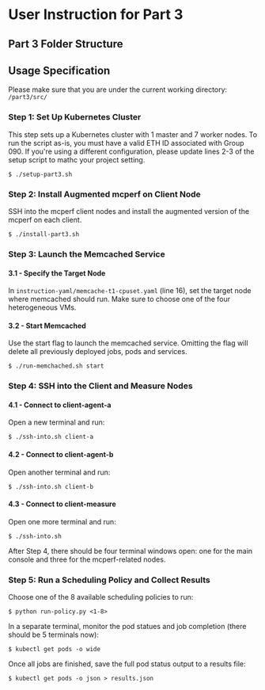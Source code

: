 # User Instruction for Part 3

## Part 3 Folder Structure

## Usage Specification
Please make sure that you are under the current working directory: ```/part3/src/```
### Step 1: Set Up Kubernetes Cluster
This step sets up a Kubernetes cluster with 1 master and 7 worker nodes.
To run the script as-is, you must have a valid ETH ID associated with Group 090.
If you're using a different configuration, please update lines 2-3 of the setup script to mathc your project setting.
```
$ ./setup-part3.sh
```
### Step 2: Install Augmented mcperf on Client Node
SSH into the mcperf client nodes and install the augmented version of the mcperf on each client.
```
$ ./install-part3.sh 
```
### Step 3: Launch the Memcached Service
#### 3.1 - Specify the Target Node
In ```instruction-yaml/memcache-t1-cpuset.yaml``` (line 16), set the target node where memcached should run. Make sure to choose one of the four heterogeneous VMs.
#### 3.2 - Start Memcached
Use the start flag to launch the memcached service. Omitting the flag will delete all previously deployed jobs, pods and services.
```
$ ./run-memchached.sh start
```
### Step 4: SSH into the Client and Measure Nodes
#### 4.1 - Connect to client-agent-a
Open a new terminal and run:
```
$ ./ssh-into.sh client-a
```
#### 4.2 - Connect to client-agent-b
Open another terminal and run:
```
$ ./ssh-into.sh client-b
```
#### 4.3 - Connect to client-measure
Open one more terminal and run:
```
$ ./ssh-into.sh
```
After Step 4, there should be four terminal windows open: one for the main console and three for the mcperf-related nodes.
### Step 5: Run a Scheduling Policy and Collect Results
Choose one of the 8 available scheduling policies to run:
```
$ python run-policy.py <1-8>
```
In a separate terminal, monitor the pod statues and job completion (there should be 5 terminals now):
```
$ kubectl get pods -o wide
```
Once all jobs are finished, save the full pod status output to a results file:
```
$ kubectl get pods -o json > results.json
```